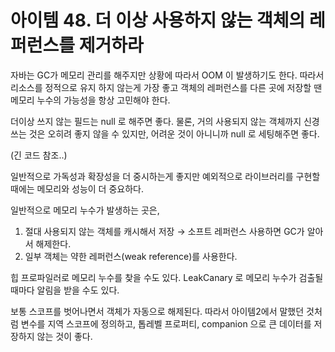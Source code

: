# 아이템 48. 더 이상 사용하지 않는 객체의 레퍼런스를 제거하라

자바는 GC가 메모리 관리를 해주지만 상황에 따라서 OOM 이 발생하기도 한다. 따라서 리소스를 정적으로 유지 하지 않는게 가장 좋고 객체의 레퍼런스를 다른 곳에 저장할 땐 메모리 누수의 가능성을 항상 고민해야 한다.

더이상 쓰지 않는 필드는 null 로 해주면 좋다. 물론, 거의 사용되지 않는 객체까지 신경쓰는 것은 오히려 좋지 않을 수 있지만, 어려운 것이 아니니까 null 로 세팅해주면 좋다.

(긴 코드 참조..)

일반적으로 가독성과 확장성을 더 중시하는게 좋지만 예외적으로 라이브러리를 구현할 때에는 메모리와 성능이 더 중요하다. 

일반적으로 메모리 누수가 발생하는 곳은,

1. 절대 사용되지 않는 객체를 캐시해서 저장 → 소프트 레퍼런스 사용하면 GC가 알아서 해제한다.
2. 일부 객체는 약한 레퍼런스(weak reference)를 사용한다. 

힙 프로파일러로 메모리 누수를 찾을 수도 있다. LeakCanary 로 메모리 누수가 검출될 때마다 알림을 받을 수도 있다. 

보통 스코프를 벗어나면서 객체가 자동으로 해제된다. 따라서 아이템2에서 말했던 것처럼 변수를 지역 스코프에 정의하고, 톱레벨 프로퍼티, companion 으로 큰 데이터를 저장하지 않는 것이 좋다.
